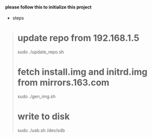 #### please follow this to initialize this project

- steps
>    # update repo from 192.168.1.5
>    sudo ./update_repo.sh
>    # fetch install.img and initrd.img from mirrors.163.com
>    sudo ./gen_img.sh
>    # write to disk
>    sudo ./usb.sh /dev/sdb
